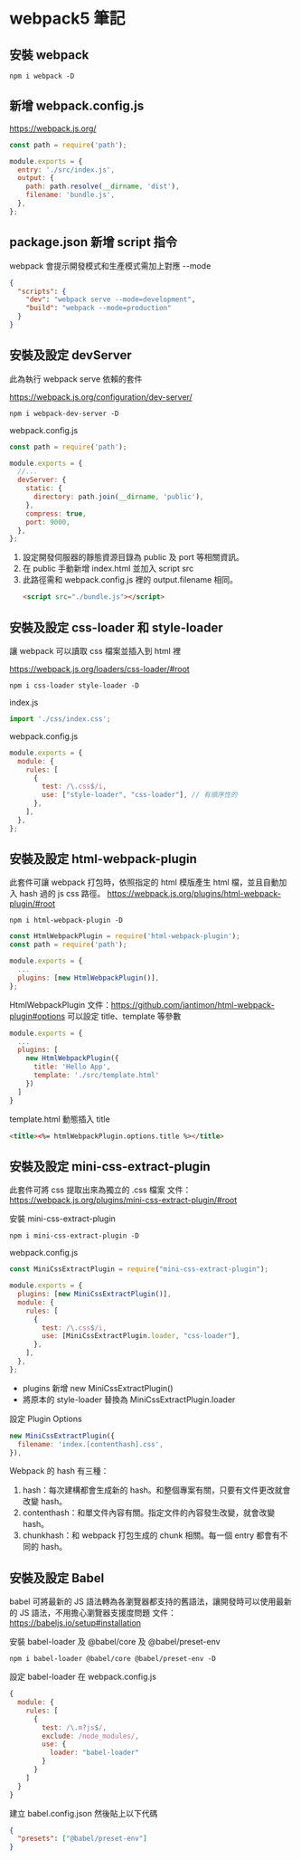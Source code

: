 # webpack5 筆記

## 安裝 webpack
```
npm i webpack -D
```

## 新增 webpack.config.js
https://webpack.js.org/
```js
const path = require('path');

module.exports = {
  entry: './src/index.js',
  output: {
    path: path.resolve(__dirname, 'dist'),
    filename: 'bundle.js',
  },
};
```

## package.json 新增 script 指令
webpack 會提示開發模式和生產模式需加上對應 --mode
```json
{
  "scripts": {
    "dev": "webpack serve --mode=development",
    "build": "webpack --mode=production"
  }
}

```

## 安裝及設定 devServer 
此為執行 webpack serve 依賴的套件

https://webpack.js.org/configuration/dev-server/

```
npm i webpack-dev-server -D
```

webpack.config.js
```js
const path = require('path');

module.exports = {
  //...
  devServer: {
    static: {
      directory: path.join(__dirname, 'public'),
    },
    compress: true,
    port: 9000,
  },
};
```
1. 設定開發伺服器的靜態資源目錄為 public 及 port 等相關資訊。
2. 在 public 手動新增 index.html 並加入 script src
3. 此路徑需和 webpack.config.js 裡的 output.filename 相同。
    ```html
    <script src="./bundle.js"></script>
    ```
## 安裝及設定 css-loader 和 style-loader
讓 webpack 可以讀取 css 檔案並插入到 html 裡

https://webpack.js.org/loaders/css-loader/#root

```
npm i css-loader style-loader -D
```

index.js
```js
import './css/index.css';
```

webpack.config.js
```js
module.exports = {
  module: {
    rules: [
      {
        test: /\.css$/i,
        use: ["style-loader", "css-loader"], // 有順序性的
      },
    ],
  },
};
```

## 安裝及設定 html-webpack-plugin
此套件可讓 webpack 打包時，依照指定的 html 模版產生 html 檔，並且自動加入 hash 過的 js css 路徑。
https://webpack.js.org/plugins/html-webpack-plugin/#root

```
npm i html-webpack-plugin -D
```

```js
const HtmlWebpackPlugin = require('html-webpack-plugin');
const path = require('path');

module.exports = {
  ...
  plugins: [new HtmlWebpackPlugin()],
};
```

HtmlWebpackPlugin 文件：https://github.com/jantimon/html-webpack-plugin#options
可以設定 title、template 等參數
```js
module.exports = {
  ...
  plugins: [
    new HtmlWebpackPlugin({
      title: 'Hello App',
      template: './src/template.html'
    })
  ]
}
```

template.html 動態插入 title
```html
<title><%= htmlWebpackPlugin.options.title %></title>
```

## 安裝及設定 mini-css-extract-plugin
此套件可將 css 提取出來為獨立的 .css 檔案
文件：https://webpack.js.org/plugins/mini-css-extract-plugin/#root

安裝 mini-css-extract-plugin
```
npm i mini-css-extract-plugin -D
```

webpack.config.js
```js
const MiniCssExtractPlugin = require("mini-css-extract-plugin");

module.exports = {
  plugins: [new MiniCssExtractPlugin()],
  module: {
    rules: [
      {
        test: /\.css$/i,
        use: [MiniCssExtractPlugin.loader, "css-loader"],
      },
    ],
  },
};
```
- plugins 新增 new MiniCssExtractPlugin()
- 將原本的 style-loader 替換為 MiniCssExtractPlugin.loader

設定 Plugin Options
```js
new MiniCssExtractPlugin({
  filename: 'index.[contenthash].css',
}),
```

Webpack 的 hash 有三種：
1. hash：每次建構都會生成新的 hash。和整個專案有關，只要有文件更改就會改變 hash。
2. contenthash：和單文件內容有關。指定文件的內容發生改變，就會改變 hash。
3. chunkhash：和 webpack 打包生成的 chunk 相關。每一個 entry 都會有不同的 hash。


## 安裝及設定 Babel
babel 可將最新的 JS 語法轉為各瀏覽器都支持的舊語法，讓開發時可以使用最新的 JS 語法，不用擔心瀏覽器支援度問題
文件：https://babeljs.io/setup#installation

安裝 babel-loader 及 @babel/core 及 @babel/preset-env
```
npm i babel-loader @babel/core @babel/preset-env -D
```

設定 babel-loader 在 webpack.config.js
```js
{
  module: {
    rules: [
      {
        test: /\.m?js$/,
        exclude: /node_modules/,
        use: {
          loader: "babel-loader"
        }
      }
    ]
  }
}
```

建立 babel.config.json 然後貼上以下代碼
```json
{
  "presets": ["@babel/preset-env"]
}
```

